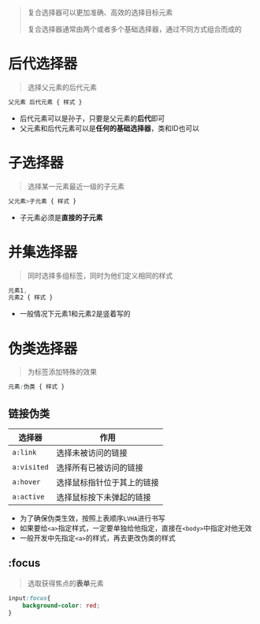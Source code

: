 > 复合选择器可以更加准确、高效的选择目标元素
>
> 复合选择器通常由两个或者多个基础选择器，通过不同方式组合而成的

# 后代选择器

> 选择父元素的后代元素

```css
父元素 后代元素 { 样式 }
```

- 后代元素可以是孙子，只要是父元素的**后代**即可
- 父元素和后代元素可以是**任何的基础选择器**，类和ID也可以

# 子选择器

> 选择某一元素最近一级的子元素 

```css
父元素>子元素 { 样式 }
```

- 子元素必须是**直接的子元素**

# 并集选择器

> 同时选择多组标签，同时为他们定义相同的样式

```css
元素1,
元素2 { 样式 }
```

- 一般情况下元素1和元素2是竖着写的

# 伪类选择器

> 为标签添加特殊的效果

```css
元素:伪类 { 样式 }
```

## 链接伪类

| 选择器      | 作用                       |
| ----------- | -------------------------- |
| `a:link`    | 选择未被访问的链接         |
| `a:visited` | 选择所有已被访问的链接     |
| `a:hover`   | 选择鼠标指针位于其上的链接 |
| `a:active`  | 选择鼠标按下未弹起的链接   |

- 为了确保伪类生效，按照上表顺序`LVHA`进行书写
- 如果要给`<a>`指定样式，一定要单独给他指定，直接在`<body>`中指定对他无效
- 一般开发中先指定`<a>`的样式，再去更改伪类的样式

## :focus

> 选取获得焦点的**表单**元素

```css
input:focus{
    background-color: red;
}
```

